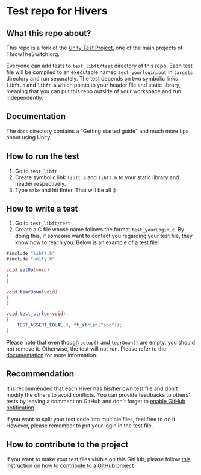 # Test repo for Hivers

## What this repo about?

This repo is a fork of the [Unity Test Project](https://github.com/ThrowTheSwitch/Unity), one of the main projects of ThrowTheSwitch.org.

Everyone can add tests to `test_libft/test` directory of this repo. Each test file will be compiled to an executable named `test_yourlogin.out` in `targets` directory and run separately. The test depends on two symbolic links `libft.h` and `libft.a` which points to your header file and static library, meaning that you can put this repo outside of your workspace and run independently.

## Documentation

The `docs` directory contains a "Getting started guide" and much more tips about using Unity.

## How to run the test

1. Go to `test_libft`
2. Create symbolic link `libft.a` and `libft.h` to your static library and header respectively.
3. Type `make` and hit Enter. That will be all :)

## How to write a test

1. Go to `test_libft/test`
2. Create a C file whose name follows the format `test_yourLogin.c`. By doing this, if someone want to contact you regarding your test file, they know how to reach you. Below is an example of a test file:

```java
#include "libft.h"
#include "unity.h"

void setUp(void)
{
}

void tearDown(void)
{
}

void test_strlen(void)
{
	TEST_ASSERT_EQUAL(3, ft_strlen("abc"));
}
``` 
Please note that even though `setup()` and `tearDown()` are empty, you should not remove it. Otherwise, the test will not run. Please refer to the [documentation](https://github.com/ThrowTheSwitch/Unity/blob/master/docs/UnityGettingStartedGuide.md) for more information.

## Recommendation

It is recommended that each Hiver has his/her own test file and don't modify the others to avoid conflicts. You can provide feedbacks to others' tests by leaving a comment on GitHub and don't forget to [enable GitHub notification](https://docs.github.com/en/account-and-profile/managing-subscriptions-and-notifications-on-github/setting-up-notifications/configuring-notifications).

If you want to split your test code into multiple files, feel free to do it. However, please remember to put your login in the test file.

## How to contribute to the project

If you want to make your test files visible on this GitHub, please follow [this instruction on how to contribute to a GitHub project](https://www.dataschool.io/how-to-contribute-on-github/)
